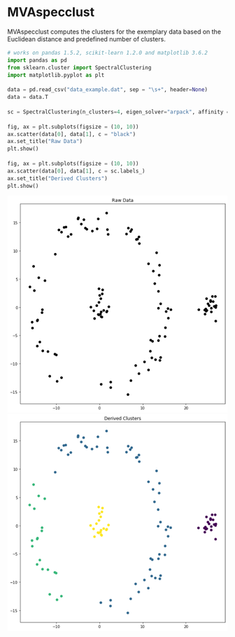 # MVAspecclust
MVAspecclust computes the clusters for the exemplary data based on the Euclidean distance and predefined number of clusters.

```python
# works on pandas 1.5.2, scikit-learn 1.2.0 and matplotlib 3.6.2
import pandas as pd
from sklearn.cluster import SpectralClustering
import matplotlib.pyplot as plt

data = pd.read_csv("data_example.dat", sep = "\s+", header=None)
data = data.T

sc = SpectralClustering(n_clusters=4, eigen_solver="arpack", affinity = "rbf").fit(data)

fig, ax = plt.subplots(figsize = (10, 10))
ax.scatter(data[0], data[1], c = "black")
ax.set_title("Raw Data")
plt.show()

fig, ax = plt.subplots(figsize = (10, 10))
ax.scatter(data[0], data[1], c = sc.labels_)
ax.set_title("Derived Clusters")
plt.show()
```
![MVAspecclust](MVAspecclust_1_python.png)
![MVAspecclust](MVAspecclust_2_python.png)